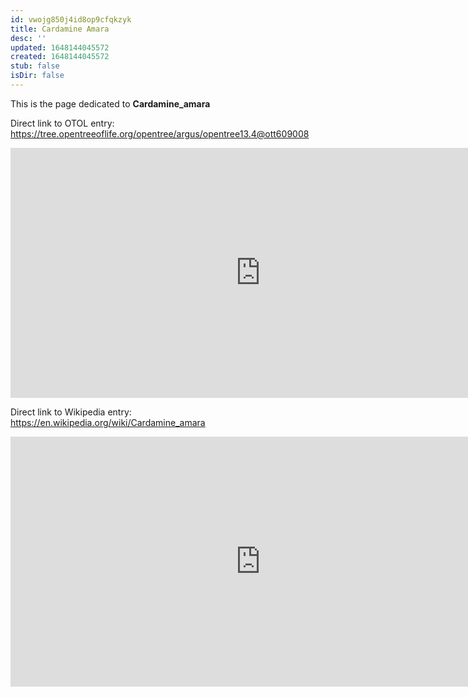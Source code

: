 ```yaml
---
id: vwojg850j4id8op9cfqkzyk
title: Cardamine Amara
desc: ''
updated: 1648144045572
created: 1648144045572
stub: false
isDir: false
---
```

This is the page dedicated to **Cardamine_amara**


Direct link to OTOL entry: https://tree.opentreeoflife.org/opentree/argus/opentree13.4@ott609008



<html>
    <body>
    <iframe src="https://tree.opentreeoflife.org/opentree/argus/opentree13.4@ott609008"
    width="800" height="400" frameborder="0" allowfullscreen> </iframe>
    </body>
</html>
    


Direct link to Wikipedia entry: https://en.wikipedia.org/wiki/Cardamine_amara



<html>
    <body>
    <iframe src="https://en.wikipedia.org/wiki/Cardamine_amara"
    width="800" height="400" frameborder="0" allowfullscreen> </iframe>
    </body>
</html>
    
